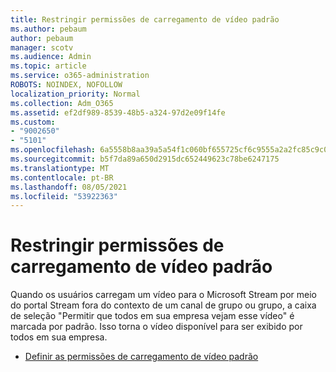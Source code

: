 ```yaml
---
title: Restringir permissões de carregamento de vídeo padrão
ms.author: pebaum
author: pebaum
manager: scotv
ms.audience: Admin
ms.topic: article
ms.service: o365-administration
ROBOTS: NOINDEX, NOFOLLOW
localization_priority: Normal
ms.collection: Adm_O365
ms.assetid: ef2df989-8539-48b5-a324-97d2e09f14fe
ms.custom:
- "9002650"
- "5101"
ms.openlocfilehash: 6a5558b8aa39a5a54f1c060bf655725cf6c9555a2a2fc85c9c0b17ec4d27ed6f
ms.sourcegitcommit: b5f7da89a650d2915dc652449623c78be6247175
ms.translationtype: MT
ms.contentlocale: pt-BR
ms.lasthandoff: 08/05/2021
ms.locfileid: "53922363"
---
```

# <a name="restrict-default-video-upload-permissions"></a>Restringir permissões de carregamento de vídeo padrão

Quando os usuários carregam um vídeo para o Microsoft Stream por meio do portal Stream fora do contexto de um canal de grupo ou grupo, a caixa de seleção "Permitir que todos em sua empresa vejam esse vídeo" é marcada por padrão. Isso torna o vídeo disponível para ser exibido por todos em sua empresa.

- [Definir as permissões de carregamento de vídeo padrão](/stream/default-video-permissions)
